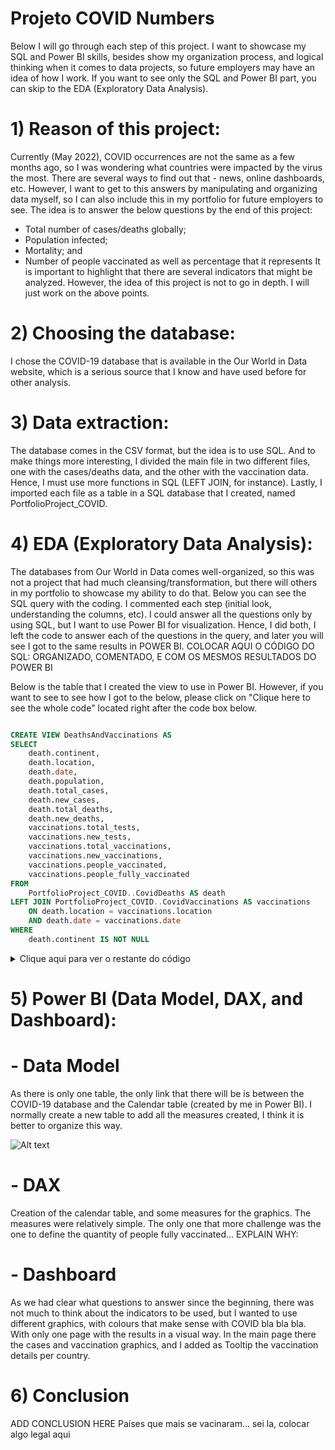 # Projeto COVID Numbers
	
Below I will go through each step of this project. I want to showcase my SQL and Power BI skills, besides show my organization process, and logical thinking when it comes to data projects, so future employers may have an idea of how I work. If you want to see only the SQL and Power BI part, you can skip to the EDA (Exploratory Data Analysis).

# 1) Reason of this project:
Currently (May 2022), COVID occurrences are not the same as a few months ago, so I was wondering what countries were impacted by the virus the most. There are several ways to find out that - news, online dashboards, etc. However, I want to get to this answers by manipulating and organizing data myself, so I can also include this in my portfolio for future employers to see.
The idea is to answer the below questions by the end of this project:
-	Total number of cases/deaths globally;
-	Population infected;
-	Mortality; and
-	Number of people vaccinated as well as percentage that it represents
It is important to highlight that there are several indicators that might be analyzed. However, the idea of this project is not to go in depth. I will just work on the above points.

# 2) Choosing the database:
I chose the COVID-19 database that is available in the Our World in Data website, which is a serious source that I know and have used before for other analysis.

# 3) Data extraction:
The database comes in the CSV format, but the idea is to use SQL. And to make things more interesting, I divided the main file in two different files, one with the cases/deaths data, and the other with the vaccination data. Hence, I must use more functions in SQL (LEFT JOIN, for instance). Lastly, I imported each file as a table in a SQL database that I created, named PortfolioProject_COVID.

# 4) EDA (Exploratory Data Analysis):
The databases from Our World in Data comes well-organized, so this was not a project that had much cleansing/transformation, but there will others in my portfolio to showcase my ability to do that.
Below you can see the SQL query with the coding. I commented each step (initial look, understanding the columns, etc). I could answer all the questions only by using SQL, but I want to use Power BI for visualization. Hence, I did both, I left the code to answer each of the questions in the query, and later you will see I got to the same results in POWER BI.
COLOCAR AQUI O CÓDIGO DO SQL: ORGANIZADO, COMENTADO, E COM OS MESMOS RESULTADOS DO POWER BI

Below is the table that I created the view to use in Power BI. However, if you want to see to see how I got to the below, please click on "Clique here to see the whole code" located right after the code box below.

``` sql

CREATE VIEW DeathsAndVaccinations AS
SELECT
	death.continent,
	death.location,
	death.date,
	death.population,
	death.total_cases,
	death.new_cases,
	death.total_deaths,
	death.new_deaths,
	vaccinations.total_tests,
	vaccinations.new_tests,
	vaccinations.total_vaccinations,
	vaccinations.new_vaccinations,
	vaccinations.people_vaccinated,
	vaccinations.people_fully_vaccinated
FROM
	PortfolioProject_COVID..CovidDeaths AS death
LEFT JOIN PortfolioProject_COVID..CovidVaccinations AS vaccinations
	ON death.location = vaccinations.location
	AND death.date = vaccinations.date
WHERE
	death.continent IS NOT NULL
```

<details>
  <summary>
    Clique aqui para ver o restante do código
      </summary>
	
``` sql
	
-- Initial look at the complete Deaths table: see how it is set, see the columns, and the data:

SELECT
	*
FROM
	PortfolioProject_COVID..CovidDeaths

-- Initial look at the complete Deaths table: ordering by continent and country, for better visualization, also I could notice that continent has many lines as NULL, so let's investigate the reason

SELECT
	*
FROM
	PortfolioProject_COVID..CovidDeaths
ORDER BY
	continent ASC,
	location ASC
WHERE
	continent is NULL

-- I want to look at the distinct values of the column locatino when filed by continent NULL

SELECT DISTINCT
	location
FROM
	PortfolioProject_COVID..CovidDeaths
WHERE
	continent is NULL
ORDER BY
	location ASC


-- Initial look at the complete Deaths table: ordering by continent and country, and considering only the NOT NULL for the column continent, as I noticed that these lines have another classification (such as High Income, Low Income) instead of the locations themselves

SELECT
	*
FROM
	PortfolioProject_COVID..CovidDeaths
WHERE
	continent IS NOT NULL
ORDER BY
	continent ASC,
	location ASC,
	date ASC


-- I performed the same steps above for the table Vaccinations, and it has the same issues with the continent in NULL

-- Selecting the columns that I will bring to Power BI for the purpose that we have. As this query results 176.870 mil linhas, I will not add the calculations here, I believe that DAX in Power BI will perform better than adding 176.870 for each column to be added. Also, I will use LEFT JOIN to get the columns that I will need from the table Vaccinations.

-- This is the same query from the beginning. However, after this one, I will perform that queries that would bring the results from Power BI

SELECT
	death.continent,
	death.location,
	death.date,
	death.population,
	death.total_cases,
	death.new_cases,
	death.total_deaths,
	death.new_deaths,
	vaccinations.total_tests,
	vaccinations.new_tests,
	vaccinations.total_vaccinations,
	vaccinations.new_vaccinations,
	vaccinations.people_vaccinated,
	vaccinations.people_fully_vaccinated
FROM
	PortfolioProject_COVID..CovidDeaths AS death
LEFT JOIN PortfolioProject_COVID..CovidVaccinations AS vaccinations
	ON death.location = vaccinations.location
	AND death.date = vaccinations.date
WHERE
	death.continent IS NOT NULL
	
```
</details>
    

# 5) Power BI (Data Model, DAX, and Dashboard):

# - Data Model
As there is only one table, the only link that there will be is between the COVID-19 database and the Calendar table (created by me in Power BI). I normally create a new table to add all the measures created, I think it is better to organize this way. 
 
![Alt text](relative/path/to/img.jpg?raw=true "Title")

# - DAX
Creation of the calendar table, and some measures for the graphics. The measures were relatively simple. The only one that more challenge was the one to define the quantity of people fully vaccinated… EXPLAIN WHY:
 
 
# - Dashboard
As we had clear what questions to answer since the beginning, there was not much to think about the indicators to be used, but I wanted to use different graphics, with colours that make sense with COVID bla bla bla. With only one page with the results in a visual way. In the main page there the cases and vaccination graphics, and I added as Tooltip the vaccination details per country.

 

# 6) Conclusion
ADD CONCLUSION HERE
Países que mais se vacinaram... sei la, colocar algo legal aqui
